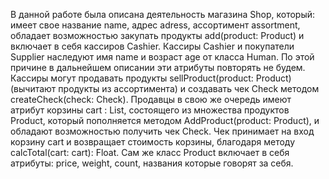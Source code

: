 В данной работе была описана деятельность магазина Shop, который: имеет свое название name, адрес adress, ассортимент assortment, обладает возможностью закупать продукты add(product: Product) и включает в себя кассиров Cashier. Кассиры Cashier и покупатели Supplier наследуют имя name и возраст age от класса Human. По этой причине в дальнейшем описании эти атрибуты повторять не будем. Кассиры могут продавать продукты sellProduct(product: Product) (вычитают продукты из ассортимента) и создавать чек Check методом createCheck(check: Check). Продавцы в свою же очередь имеют атрибут корзины cart : List<Product>, состоящего из множества продуктов Product, который пополняется методом AddProduct(product: Product), и обладают возможностью получить чек Check. Чек принимает на вход корзину cart и возвращает стоимость корзины, благодаря методу calcTotal(cart: cart): Float. Сам же класс Product включает в себя атрибуты: price, weight, count, названия которые говорят за себя. 
